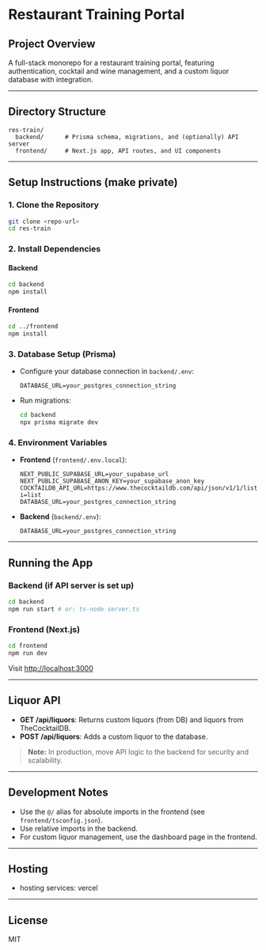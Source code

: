 # Restaurant Training Portal

## Project Overview
A full-stack monorepo for a restaurant training portal, featuring authentication, cocktail and wine management, and a custom liquor database with integration.

---

## Directory Structure
```
res-train/
  backend/      # Prisma schema, migrations, and (optionally) API server
  frontend/     # Next.js app, API routes, and UI components
```

---

## Setup Instructions (make private)

### 1. Clone the Repository
```sh
git clone <repo-url>
cd res-train
```

### 2. Install Dependencies
#### Backend
```sh
cd backend
npm install
```
#### Frontend
```sh
cd ../frontend
npm install
```

### 3. Database Setup (Prisma)
- Configure your database connection in `backend/.env`:
  ```
  DATABASE_URL=your_postgres_connection_string
  ```
- Run migrations:
  ```sh
  cd backend
  npx prisma migrate dev
  ```

### 4. Environment Variables
- **Frontend** (`frontend/.env.local`):
  ```
  NEXT_PUBLIC_SUPABASE_URL=your_supabase_url
  NEXT_PUBLIC_SUPABASE_ANON_KEY=your_supabase_anon_key
  COCKTAILDB_API_URL=https://www.thecocktaildb.com/api/json/v1/1/list.php?i=list
  DATABASE_URL=your_postgres_connection_string
  ```
- **Backend** (`backend/.env`):
  ```
  DATABASE_URL=your_postgres_connection_string
  ```

---

## Running the App

### Backend (if API server is set up)
```sh
cd backend
npm run start # or: ts-node server.ts
```

### Frontend (Next.js)
```sh
cd frontend
npm run dev
```
Visit [http://localhost:3000](http://localhost:3000)

---

## Liquor API
- **GET /api/liquors**: Returns custom liquors (from DB) and liquors from TheCocktailDB.
- **POST /api/liquors**: Adds a custom liquor to the database.

> **Note:** In production, move API logic to the backend for security and scalability.

---

## Development Notes
- Use the `@/` alias for absolute imports in the frontend (see `frontend/tsconfig.json`).
- Use relative imports in the backend.
- For custom liquor management, use the dashboard page in the frontend.

---

## Hosting

- hosting services: vercel

---

## License
MIT 
